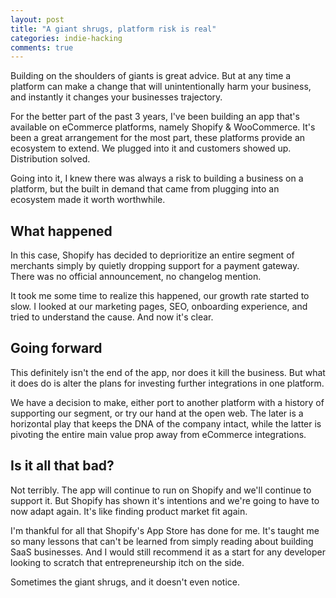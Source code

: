 ```yaml
---
layout: post
title: "A giant shrugs, platform risk is real"
categories: indie-hacking
comments: true
---
```


Building on the shoulders of giants is great advice. But at any time a platform can make a change that will unintentionally harm your business, and instantly it changes your businesses trajectory.

For the better part of the past 3 years, I've been building an app that's available on eCommerce platforms, namely Shopify & WooCommerce. It's been a great arrangement for the most part, these platforms provide an ecosystem to extend. We plugged into it and customers showed up. Distribution solved.

Going into it, I knew there was always a risk to building a business on a platform, but the built in demand that came from plugging into an ecosystem made it worth worthwhile.

## What happened

In this case, Shopify has decided to deprioritize an entire segment of merchants simply by quietly dropping support for a payment gateway. There was no official announcement, no changelog mention.

It took me some time to realize this happened, our growth rate started to slow. I looked at our marketing pages, SEO, onboarding experience, and tried to understand the cause. And now it's clear.

## Going forward

This definitely isn't the end of the app, nor does it kill the business. But what it does do is alter the plans for investing further integrations in one platform.

We have a decision to make, either port to another platform with a history of supporting our segment, or try our hand at the open web. The later is a horizontal play that keeps the DNA of the company intact, while the latter is pivoting the entire main value prop away from eCommerce integrations. 

## Is it all that bad?

Not terribly. The app will continue to run on Shopify and we'll continue to support it. But Shopify has shown it's intentions and we're going to have to now adapt again. It's like finding product market fit again.

I'm thankful for all that Shopify's App Store has done for me. It's taught me so many lessons that can't be learned from simply reading about building SaaS businesses. And I would still recommend it as a start for any developer looking to scratch that entrepreneurship itch on the side.

Sometimes the giant shrugs, and it doesn't even notice.












